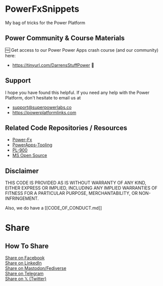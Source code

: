 # PowerFxSnippets
My bag of tricks for the Power Platform

## Power Community & Course Materials
🆓 Get access to our Power Power Apps crash course (and our community) here: 
- https://tinyurl.com/DarrensStuffPower 🔗
 
## Support
      
I hope you have found this helpful. If you need any help with the Power Platform, don't hesitate to email us at 

- support@superpowerlabs.co
- https://powerplatformlinks.com

## Related Code Repositories / Resources

- [Power-Fx](https://github.com/microsoft/Power-Fx)
- [PowerApps-Tooling](https://github.com/microsoft/PowerApps-Tooling)
- [PL-900](https://github.com/MicrosoftLearning/PL-900-Microsoft-Power-Platform-Fundamentals)
- [MS Open Source](https://opensource.microsoft.com/blog/)

## Disclaimer
THIS CODE IS PROVIDED AS IS WITHOUT WARRANTY OF ANY KIND, EITHER EXPRESS OR IMPLIED, INCLUDING ANY IMPLIED WARRANTIES OF FITNESS FOR A PARTICULAR PURPOSE, MERCHANTABILITY, OR NON-INFRINGEMENT.

Also, we do have a [[CODE_OF_CONDUCT.md]]

# Share

## How To Share

<div align="left" markdown="1">
<a href="https://www.facebook.com/share.php?u=https%3A%2F%2Fgithub.com%2FPowerAppsDarren%2FPowerFxSnippets&p[images][0]=&p[title]=Power%20Fx%20Snippets&p[summary]=">Share on Facebook</a><br>
<a href="http://www.linkedin.com/shareArticle?mini=true&url=https://github.com/PowerAppsDarren/PowerFxSnippets&title=Power%20Fx%20Snippets&summary=&source=">Share on LinkedIn</a><br>
<a href="https://toot.kytta.dev/?mini=true&url=https://github.com/PowerAppsDarren/PowerFxSnippets&title=Power%20Fx%20Snippets&summary=&source=">Share on Mastodon/Fediverse</a><br>    
<a href="https://t.me/share/url?url=https://github.com/PowerAppsDarren/PowerFxSnippets">Share on Telegram</a><br>
<a href="https://twitter.com/intent/tweet?text=https://github.com/PowerAppsDarren/PowerFxSnippets%0APower%20Fx%20Snippets">Share on 𝕏 (Twitter)</a><br>
</div>

